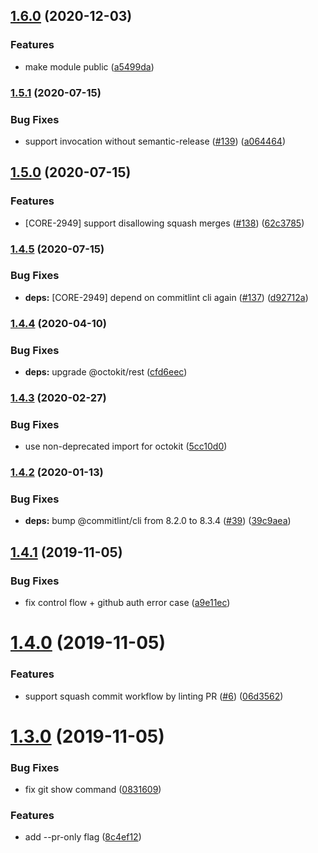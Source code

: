 ## [1.6.0](https://github.com/mixmaxhq/commitlint-jenkins/compare/v1.5.1...v1.6.0) (2020-12-03)


### Features

* make module public ([a5499da](https://github.com/mixmaxhq/commitlint-jenkins/commit/a5499da22e68e6a916de9144a97f36fa5c2e2f9a))

### [1.5.1](https://github.com/mixmaxhq/commitlint-jenkins/compare/v1.5.0...v1.5.1) (2020-07-15)


### Bug Fixes

* support invocation without semantic-release ([#139](https://github.com/mixmaxhq/commitlint-jenkins/issues/139)) ([a064464](https://github.com/mixmaxhq/commitlint-jenkins/commit/a06446444af8cd6836df4441d9db2a7453b97585))

## [1.5.0](https://github.com/mixmaxhq/commitlint-jenkins/compare/v1.4.5...v1.5.0) (2020-07-15)


### Features

* [CORE-2949] support disallowing squash merges ([#138](https://github.com/mixmaxhq/commitlint-jenkins/issues/138)) ([62c3785](https://github.com/mixmaxhq/commitlint-jenkins/commit/62c3785a793dc3402831e81a9d910eff818d3b57))

### [1.4.5](https://github.com/mixmaxhq/commitlint-jenkins/compare/v1.4.4...v1.4.5) (2020-07-15)


### Bug Fixes

* **deps:** [CORE-2949] depend on commitlint cli again ([#137](https://github.com/mixmaxhq/commitlint-jenkins/issues/137)) ([d92712a](https://github.com/mixmaxhq/commitlint-jenkins/commit/d92712a06ca39673937a166d1d8675f818962a98))

### [1.4.4](https://github.com/mixmaxhq/commitlint-jenkins/compare/v1.4.3...v1.4.4) (2020-04-10)


### Bug Fixes

* **deps:** upgrade @octokit/rest ([cfd6eec](https://github.com/mixmaxhq/commitlint-jenkins/commit/cfd6eecaa608a05b74a3449432cd0dd2ef5df7db))

### [1.4.3](https://github.com/mixmaxhq/commitlint-jenkins/compare/v1.4.2...v1.4.3) (2020-02-27)


### Bug Fixes

* use non-deprecated import for octokit ([5cc10d0](https://github.com/mixmaxhq/commitlint-jenkins/commit/5cc10d0ea0328a8d73e35ffaf25c7d747a8cf3ec))

### [1.4.2](https://github.com/mixmaxhq/commitlint-jenkins/compare/v1.4.1...v1.4.2) (2020-01-13)


### Bug Fixes

* **deps:** bump @commitlint/cli from 8.2.0 to 8.3.4 ([#39](https://github.com/mixmaxhq/commitlint-jenkins/issues/39)) ([39c9aea](https://github.com/mixmaxhq/commitlint-jenkins/commit/39c9aea463fd6af63bb42cca563e28e655f8fea2))

## [1.4.1](https://github.com/mixmaxhq/commitlint-jenkins/compare/v1.4.0...v1.4.1) (2019-11-05)


### Bug Fixes

* fix control flow + github auth error case ([a9e11ec](https://github.com/mixmaxhq/commitlint-jenkins/commit/a9e11ec34140f17b5165bb5386e4b9d5d210047c))

# [1.4.0](https://github.com/mixmaxhq/commitlint-jenkins/compare/v1.3.0...v1.4.0) (2019-11-05)


### Features

* support squash commit workflow by linting PR ([#6](https://github.com/mixmaxhq/commitlint-jenkins/issues/6)) ([06d3562](https://github.com/mixmaxhq/commitlint-jenkins/commit/06d3562c7a71e7cfbf9978bfe63b170ad4f23baf))

# [1.3.0](https://github.com/mixmaxhq/commitlint-jenkins/compare/v1.2.1...v1.3.0) (2019-11-05)


### Bug Fixes

* fix git show command ([0831609](https://github.com/mixmaxhq/commitlint-jenkins/commit/0831609a3dc18d62b58ab85f97aa1837857436d6))


### Features

* add --pr-only flag ([8c4ef12](https://github.com/mixmaxhq/commitlint-jenkins/commit/8c4ef123aeaf3a983ff5be376456865cc8e1021c))
